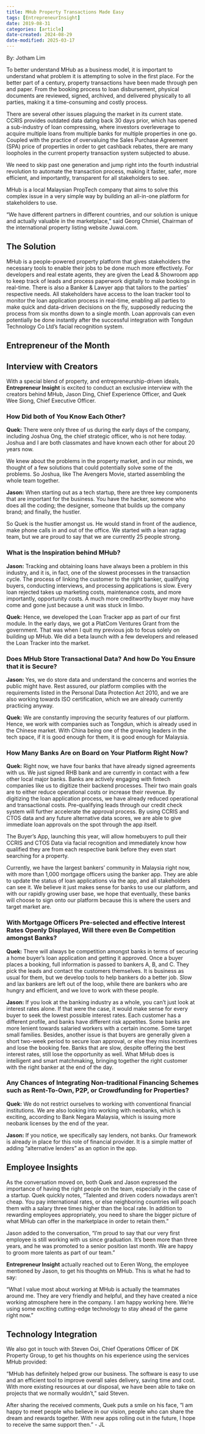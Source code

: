 ```yaml
---
title: MHub Property Transactions Made Easy
tags: [EntrepreneurInsight]
date: 2019-08-31
categories: [article]
date-created: 2024-08-29
date-modified: 2025-03-17
---
```


By: Jotham Lim

To better understand MHub as a business model, it is important to understand what problem it is attempting to solve in the first place. For the better part of a century, property transactions have been made through pen and paper. From the booking process to loan disbursement, physical documents are reviewed, signed, archived, and delivered physically to all parties, making it a time-consuming and costly process.

There are several other issues plaguing the market in its current state. CCRIS provides outdated data dating back 30 days prior, which has opened a sub-industry of loan compressing, where investors overleverage to acquire multiple loans from multiple banks for multiple properties in one go. Coupled with the practice of overvaluing the Sales Purchase Agreement (SPA) price of properties in order to get cashback rebates, there are many loopholes in the current property transaction system subjected to abuse.

We need to skip past one generation and jump right into the fourth industrial revolution to automate the transaction process, making it faster, safer, more efficient, and importantly, transparent for all stakeholders to see.

MHub is a local Malaysian PropTech company that aims to solve this complex issue in a very simple way by building an all-in-one platform for stakeholders to use.

“We have different partners in different countries, and our solution is unique and actually valuable in the marketplace,” said Georg Chmiel, Chairman of the international property listing website Juwai.com.

## The Solution

MHub is a people-powered property platform that gives stakeholders the necessary tools to enable their jobs to be done much more effectively. For developers and real estate agents, they are given the Lead & Showroom app to keep track of leads and process paperwork digitally to make bookings in real-time. There is also a Banker & Lawyer app that tailors to the parties’ respective needs. All stakeholders have access to the loan tracker tool to monitor the loan application process in real-time, enabling all parties to make quick and data-driven decisions on the fly, supposedly reducing the process from six months down to a single month. Loan approvals can even potentially be done instantly after the successful integration with Tongdun Technology Co Ltd’s facial recognition system.

## Entrepreneur of the Month

## Interview with Creators

With a special blend of property, and entrepreneurship-driven ideals, **Entrepreneur Insight** is excited to conduct an exclusive interview with the creators behind MHub, Jason Ding, Chief Experience Officer, and Quek Wee Siong, Chief Executive Officer.

### How Did both of You Know Each Other?

**Quek:** There were only three of us during the early days of the company, including Joshua Ong, the chief strategic officer, who is not here today. Joshua and I are both classmates and have known each other for about 20 years now.

We knew about the problems in the property market, and in our minds, we thought of a few solutions that could potentially solve some of the problems. So Joshua, like The Avengers Movie, started assembling the whole team together.

**Jason:** When starting out as a tech startup, there are three key components that are important for the business. You have the hacker, someone who does all the coding; the designer, someone that builds up the company brand; and finally, the hustler.

So Quek is the hustler amongst us. He would stand in front of the audience, make phone calls in and out of the office. We started with a lean ragtag team, but we are proud to say that we are currently 25 people strong.

### What is the Inspiration behind MHub?

**Jason:** Tracking and obtaining loans have always been a problem in this industry, and it is, in fact, one of the slowest processes in the transaction cycle. The process of linking the customer to the right banker, qualifying buyers, conducting interviews, and processing applications is slow. Every loan rejected takes up marketing costs, maintenance costs, and more importantly, opportunity costs. A much more creditworthy buyer may have come and gone just because a unit was stuck in limbo.

**Quek:** Hence, we developed the Loan Tracker app as part of our first module. In the early days, we got a PlatCom Ventures Grant from the government. That was when I quit my previous job to focus solely on building up MHub. We did a beta launch with a few developers and released the Loan Tracker into the market.

### Does MHub Store Transactional Data? And how Do You Ensure that it is Secure?

**Jason:** Yes, we do store data and understand the concerns and worries the public might have. Rest assured, our platform complies with the requirements listed in the Personal Data Protection Act 2010, and we are also working towards ISO certification, which we are already currently practicing anyway.

**Quek:** We are constantly improving the security features of our platform. Hence, we work with companies such as Tongdun, which is already used in the Chinese market. With China being one of the growing leaders in the tech space, if it is good enough for them, it is good enough for Malaysia.

### How Many Banks Are on Board on Your Platform Right Now?

**Quek:** Right now, we have four banks that have already signed agreements with us. We just signed RHB bank and are currently in contact with a few other local major banks. Banks are actively engaging with fintech companies like us to digitize their backend processes. Their two main goals are to either reduce operational costs or increase their revenue. By digitizing the loan application process, we have already reduced operational and transactional costs. Pre-qualifying leads through our credit check system will further accelerate the approval process. By using CCRIS and CTOS data and any future alternative data scores, we are able to give immediate loan approvals on the spot through the app itself.

The Buyer’s App, launching this year, will allow homebuyers to pull their CCRIS and CTOS Data via facial recognition and immediately know how qualified they are from each respective bank before they even start searching for a property.

Currently, we have the largest bankers’ community in Malaysia right now, with more than 1,000 mortgage officers using the banker app. They are able to update the status of loan applications via the app, and all stakeholders can see it. We believe it just makes sense for banks to use our platform, and with our rapidly growing user base, we hope that eventually, these banks will choose to sign onto our platform because this is where the users and target market are.

### With Mortgage Officers Pre-selected and effective Interest Rates Openly Displayed, Will there even Be Competition amongst Banks?

**Quek:** There will always be competition amongst banks in terms of securing a home buyer’s loan application and getting it approved. Once a buyer places a booking, full information is passed to bankers A, B, and C. They pick the leads and contact the customers themselves. It is business as usual for them, but we develop tools to help bankers do a better job. Slow and lax bankers are left out of the loop, while there are bankers who are hungry and efficient, and we love to work with these people.

**Jason:** If you look at the banking industry as a whole, you can’t just look at interest rates alone. If that were the case, it would make sense for every buyer to seek the lowest possible interest rates. Each customer has a different profile, and banks have different risk appetites. Some banks are more lenient towards salaried workers with a certain income. Some target small families. Besides, another issue is that buyers are generally given a short two-week period to secure loan approval, or else they miss incentives and lose the booking fee. Banks that are slow, despite offering the best interest rates, still lose the opportunity as well. What MHub does is intelligent and smart matchmaking, bringing together the right customer with the right banker at the end of the day.

### Any Chances of Integrating Non-traditional Financing Schemes such as Rent-To-Own, P2P, or Crowdfunding for Properties?

**Quek:** We do not restrict ourselves to working with conventional financial institutions. We are also looking into working with neobanks, which is exciting, according to Bank Negara Malaysia, which is issuing more neobank licenses by the end of the year.

**Jason:** If you notice, we specifically say lenders, not banks. Our framework is already in place for this role of financial provider. It is a simple matter of adding “alternative lenders” as an option in the app.

## Employee Insights

As the conversation moved on, both Quek and Jason expressed the importance of having the right people on the team, especially in the case of a startup. Quek quickly notes, “Talented and driven coders nowadays aren’t cheap. You pay international rates, or else neighboring countries will poach them with a salary three times higher than the local rate. In addition to rewarding employees appropriately, you need to share the bigger picture of what MHub can offer in the marketplace in order to retain them.”

Jason added to the conversation, “I’m proud to say that our very first employee is still working with us since graduation. It’s been more than three years, and he was promoted to a senior position last month. We are happy to groom more talents as part of our team.”

**Entrepreneur Insight** actually reached out to Eeren Wong, the employee mentioned by Jason, to get his thoughts on MHub. This is what he had to say:

“What I value most about working at MHub is actually the teammates around me. They are very friendly and helpful, and they have created a nice working atmosphere here in the company. I am happy working here. We’re using some exciting cutting-edge technology to stay ahead of the game right now.”

## Technology Integration

We also got in touch with Steven Ooi, Chief Operations Officer of DK Property Group, to get his thoughts on his experience using the services MHub provided:

“MHub has definitely helped grow our business. The software is easy to use and an efficient tool to improve overall sales delivery, saving time and cost. With more existing resources at our disposal, we have been able to take on projects that we normally wouldn’t,” said Steven.

After sharing the received comments, Quek puts a smile on his face, “I am happy to meet people who believe in our vision, people who can share the dream and rewards together. With new apps rolling out in the future, I hope to receive the same support then.” - JL
